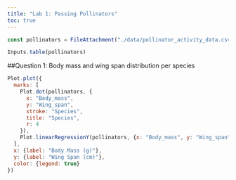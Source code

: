 ```yaml
---
title: "Lab 1: Passing Pollinators"
toc: true
---
```


```js
const pollinators = FileAttachment("./data/pollinator_activity_data.csv").csv({ typed: true })
```

```js
Inputs.table(pollinators)
```

##Question 1: Body mass and wing span distribution per species

```js
Plot.plot({
  marks: [
    Plot.dot(pollinators, {
      x: "Body_mass",
      y: "Wing_span",
      stroke: "Species",
      title: "Species",
      r: 4
    }),
    Plot.linearRegressionY(pollinators, {x: "Body_mass", y: "Wing_span"})
  ],
  x: {label: "Body Mass (g)"},
  y: {label: "Wing Span (cm)"},
  color: {legend: true}
})
```